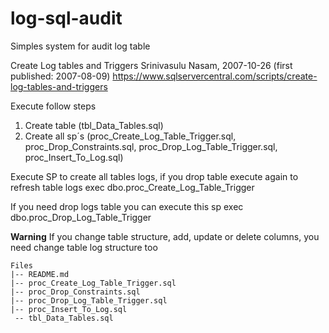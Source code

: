# log-sql-audit
Simples system for audit log table


Create Log tables and Triggers
Srinivasulu Nasam, 2007-10-26 (first published: 2007-08-09)
https://www.sqlservercentral.com/scripts/create-log-tables-and-triggers

Execute follow steps
1. Create table (tbl_Data_Tables.sql)
2. Create all sp´s (proc_Create_Log_Table_Trigger.sql, proc_Drop_Constraints.sql, proc_Drop_Log_Table_Trigger.sql, proc_Insert_To_Log.sql)


Execute SP to create all tables logs, if you drop table execute again to refresh table logs
exec dbo.proc_Create_Log_Table_Trigger


If you need drop logs table you can execute this sp
exec dbo.proc_Drop_Log_Table_Trigger


**Warning**
If you change table structure, add, update or delete columns,
you need change table log structure too

```
Files
|-- README.md
|-- proc_Create_Log_Table_Trigger.sql
|-- proc_Drop_Constraints.sql
|-- proc_Drop_Log_Table_Trigger.sql
|-- proc_Insert_To_Log.sql
 -- tbl_Data_Tables.sql
 ```
